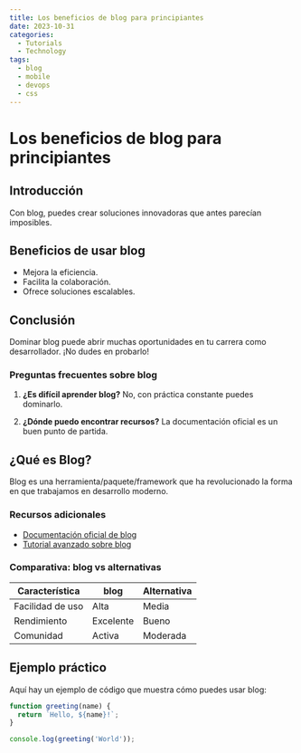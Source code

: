 ```yaml
---
title: Los beneficios de blog para principiantes
date: 2023-10-31
categories: 
  - Tutorials
  - Technology
tags:
  - blog
  - mobile
  - devops
  - css
---
```


# Los beneficios de blog para principiantes

## Introducción

Con blog, puedes crear soluciones innovadoras que antes parecían imposibles.

## Beneficios de usar blog

- Mejora la eficiencia.
- Facilita la colaboración.
- Ofrece soluciones escalables.

## Conclusión

Dominar blog puede abrir muchas oportunidades en tu carrera como desarrollador. ¡No dudes en probarlo!

### Preguntas frecuentes sobre blog

1. **¿Es difícil aprender blog?**
   No, con práctica constante puedes dominarlo.

2. **¿Dónde puedo encontrar recursos?**
   La documentación oficial es un buen punto de partida.

## ¿Qué es Blog?

Blog es una herramienta/paquete/framework que ha revolucionado la forma en que trabajamos en desarrollo moderno.

### Recursos adicionales

- [Documentación oficial de blog](https://example.com)
- [Tutorial avanzado sobre blog](https://example.com/tutorial)

### Comparativa: blog vs alternativas

| Característica | blog | Alternativa |
|---------------|-------------|------------|
| Facilidad de uso | Alta | Media |
| Rendimiento | Excelente | Bueno |
| Comunidad | Activa | Moderada |

## Ejemplo práctico

Aquí hay un ejemplo de código que muestra cómo puedes usar blog:

```javascript
function greeting(name) {
  return `Hello, ${name}!`;
}

console.log(greeting('World'));
```